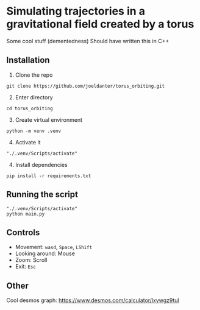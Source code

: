 # Simulating trajectories in a gravitational field created by a torus

Some cool stuff (dementedness)
Should have written this in C++

## Installation

1. Clone the repo
```shell
git clone https://github.com/joeldanter/torus_orbiting.git
```
2. Enter directory
```shell
cd torus_orbiting
```
3. Create virtual environment
```shell
python -m venv .venv
```
4. Activate it
```shell
"./.venv/Scripts/activate"
```
4. Install dependencies
```shell
pip install -r requirements.txt
```

## Running the script

```shell
"./.venv/Scripts/activate"
python main.py
```

## Controls

- Movement: `wasd`, `Space`, `LShift`
- Looking around: Mouse
- Zoom: Scroll
- Exit: `Esc`

## Other

Cool desmos graph: https://www.desmos.com/calculator/lxywgz9tul
